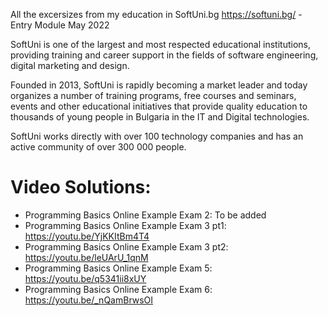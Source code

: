 All the excersizes from my education in SoftUni.bg https://softuni.bg/ - Entry Module May 2022

SoftUni is one of the largest and most respected educational institutions, providing training and career support in the fields of software engineering, digital marketing and design.

Founded in 2013, SoftUni is rapidly becoming a market leader and today organizes a number of training programs, free courses and seminars, events and other educational initiatives that provide quality education to thousands of young people in Bulgaria in the IT and Digital technologies.

SoftUni works directly with over 100 technology companies and has an active community of over 300 000 people.

# Video Solutions:
- Programming Basics Online Example Exam 2: To be added
- Programming Basics Online Example Exam 3 pt1: https://youtu.be/YjKKItBm4T4
- Programming Basics Online Example Exam 3 pt2: https://youtu.be/leUArU_1qnM
- Programming Basics Online Example Exam 5: https://youtu.be/q5341ii8xUY
- Programming Basics Online Example Exam 6: https://youtu.be/_nQamBrwsOI
